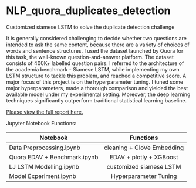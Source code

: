 # NLP_quora_duplicates_detection

Customized siamese LSTM to solve the duplicate detection challenge 

It is generally considered challenging to decide whether two questions are intended to ask the same content, because there are a variety of choices of words and sentence structures. I used the dataset launched by Quora for this task, the well-known question-and-answer platform. The dataset consists of 400K+ labelled question pairs. I referred to the architecture of the academia benchmark - Siamese LSTM, while implementing my own LSTM structure to tackle this problem, and reached a competitive score. A major focus of this project is on the hyperparameter tuning. I tuned some major hyperparameters, made a thorough comparison and yielded the best available model under my experimental setting. Moreover, the deep learning techniques significantly outperform traditional statistical learning baseline.

[Please view the full report here.](https://github.com/jielulovesdessert/NLP_quora_duplicates_detection/blob/master/Quora%20Project%20Report.pdf)

Jupyter Notebook Functions:

| Notebook       | Functions          | 
| ------------- |:-------------:|
| Data Preprocessing.ipynb     | cleaning + GloVe Embedding |
| Quora EDAV + Benchmark.ipynb    | EDAV + plotly + XGBoost     |
| LJ LSTM Modelling.ipynb | customized siamese LSTM    |
| Model Experiment.ipynb | Hyperparameter Tuning |
